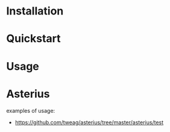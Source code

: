 


# Installation

# Quickstart

# Usage



# Asterius
examples of usage:
- https://github.com/tweag/asterius/tree/master/asterius/test
